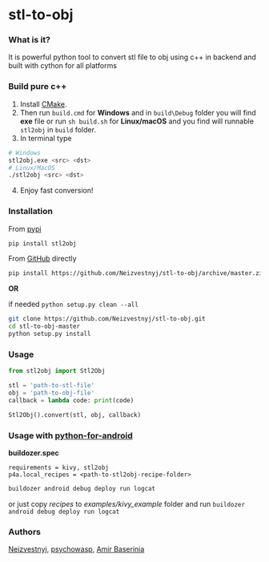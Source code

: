 # stl-to-obj

### What is it?
It is powerful python tool to convert stl file to obj using c++ in backend and built 
with cython for all platforms

### Build pure c++
1) Install [CMake](https://cmake.org/install/).
2) Then run `build.cmd` for **Windows** and in `build\Debug` folder you will find **exe** file
or run `sh build.sh` for **Linux/macOS** and you find will runnable `stl2obj` in `build` folder.
3) In terminal type 
```bash
# Windows
stl2obj.exe <src> <dst>
# Linux/MacOS
./stl2obj <src> <dst>
```
4) Enjoy fast conversion!

### Installation
From [pypi](https://pypi.org/project/stl-obj-convertor/)
```bash
pip install stl2obj
```

From [GitHub](https://github.com) directly
```bash
pip install https://github.com/Neizvestnyj/stl-to-obj/archive/master.zip
```
**OR**

if needed `python setup.py clean --all`
```bash
git clone https://github.com/Neizvestnyj/stl-to-obj.git
cd stl-to-obj-master
python setup.py install
```

### Usage
```py
from stl2obj import Stl2Obj

stl = 'path-to-stl-file'
obj = 'path-to-obj-file'
callback = lambda code: print(code)

Stl2Obj().convert(stl, obj, callback)
```

### Usage with [python-for-android](https://github.com/kivy/python-for-android)
**buildozer.spec**
```
requirements = kivy, stl2obj
p4a.local_recipes = <path-to-stl2obj-recipe-folder>
```

```bash
buildozer android debug deploy run logcat
```

or just copy *recipes* to *examples/kivy_example* folder and run `buildozer android debug deploy run logcat`

### Authors

[Neizvestnyj](https://github.com/Neizvestnyj), [psychowasp](https://github.com/psychowasp), [Amir Baserinia](https://github.com/baserinia)